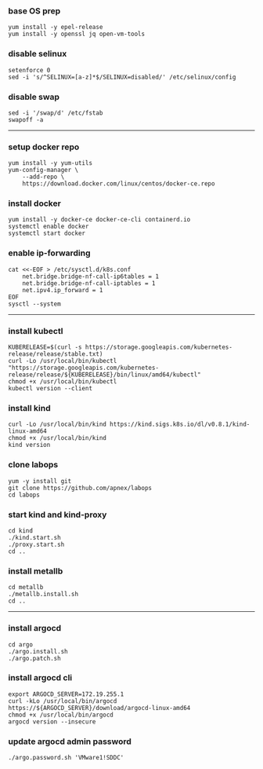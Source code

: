 ### base OS prep
```
yum install -y epel-release
yum install -y openssl jq open-vm-tools
```

### disable selinux
```
setenforce 0
sed -i 's/^SELINUX=[a-z]*$/SELINUX=disabled/' /etc/selinux/config
```

### disable swap
```
sed -i '/swap/d' /etc/fstab
swapoff -a
```

---
### setup docker repo
```
yum install -y yum-utils
yum-config-manager \
	--add-repo \
	https://download.docker.com/linux/centos/docker-ce.repo
```

### install docker
```
yum install -y docker-ce docker-ce-cli containerd.io
systemctl enable docker
systemctl start docker
```

### enable ip-forwarding
```
cat <<-EOF > /etc/sysctl.d/k8s.conf
	net.bridge.bridge-nf-call-ip6tables = 1
	net.bridge.bridge-nf-call-iptables = 1
	net.ipv4.ip_forward = 1
EOF
sysctl --system
```

---
### install kubectl
```
KUBERELEASE=$(curl -s https://storage.googleapis.com/kubernetes-release/release/stable.txt)
curl -Lo /usr/local/bin/kubectl "https://storage.googleapis.com/kubernetes-release/release/${KUBERELEASE}/bin/linux/amd64/kubectl"
chmod +x /usr/local/bin/kubectl
kubectl version --client
```

### install kind
```
curl -Lo /usr/local/bin/kind https://kind.sigs.k8s.io/dl/v0.8.1/kind-linux-amd64
chmod +x /usr/local/bin/kind
kind version
```

### clone labops
```
yum -y install git
git clone https://github.com/apnex/labops
cd labops
```

### start kind and kind-proxy
```
cd kind
./kind.start.sh
./proxy.start.sh
cd ..
```

### install metallb
```
cd metallb
./metallb.install.sh
cd ..
```

---
### install argocd
```
cd argo
./argo.install.sh
./argo.patch.sh
```

### install argocd cli
```
export ARGOCD_SERVER=172.19.255.1
curl -kLo /usr/local/bin/argocd https://${ARGOCD_SERVER}/download/argocd-linux-amd64
chmod +x /usr/local/bin/argocd
argocd version --insecure
```

### update argocd admin password
```
./argo.password.sh 'VMware1!SDDC'
```
